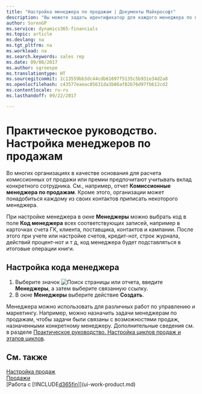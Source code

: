 ```yaml
---
title: "Настройка менеджера по продажам | Документы Майкрософт"
description: "Вы можете задать идентификатор для каждого менеджера по продажам, чтобы можно было отслеживать личную производительность менеджера и назначать менеджеров контактам."
author: SorenGP
ms.service: dynamics365-financials
ms.topic: article
ms.devlang: na
ms.tgt_pltfrm: na
ms.workload: na
ms.search.keywords: sales rep
ms.date: 09/08/2017
ms.author: sgroespe
ms.translationtype: HT
ms.sourcegitcommit: 2c13559bb3dc44cdb61697f5135c5b931e34d2a8
ms.openlocfilehash: c43577eaeac85631da3b86af82b76d97fb612cd2
ms.contentlocale: ru-ru
ms.lasthandoff: 09/22/2017

---
```

# <a name="how-to-set-up-salespeople"></a>Практическое руководство. Настройка менеджеров по продажам
Во многих организациях в качестве основания для расчета комиссионных от продажи или премии предпочитают учитывать вклад конкретного сотрудника. См., например, отчет **Комиссионные менеджера по продажам**. Кроме этого, организации может понадобиться каждому из своих контактов приписать некоторого менеджера.

При настройке менеджера в окне **Менеджеры** можно выбрать код в поле **Код менеджера** всех соответствующих записей, например в карточках счета ГК, клиента, поставщика, контактов и кампании. После этого при учете или настройке счетов, кредит-нот, строк журнала, действий процент-нот и т д, код менеджера будет подставляться в итоговые операции книги.

## <a name="to-set-up-a-salesperson-code"></a>Настройка кода менеджера
1. Выберите значок ![Поиск страницы или отчета](media/ui-search/search_small.png "Значок поиска страницы или отчета"), введите **Менеджеры**, а затем выберите связанную ссылку.
2. В окне **Менеджеры** выберите действие **Создать**.

Менеджера можно использовать для различных работ по управлению и маркетингу. Например, можно назначить задачи менеджерам по продажам, чтобы задачи были связаны с возможностями продаж, назначенными конкретному менеджеру. Дополнительные сведения см. в разделе [Практическое руководство. Настройка циклов продаж и этапов циклов](marketing-how-setup-opportunity-sales-cycles-stages.md).

## <a name="see-also"></a>См. также
[Настройка продаж](sales-setup-sales.md)  
[Продажи](sales-manage-sales.md)  
[Работа с [!INCLUDE[d365fin](includes/d365fin_md.md)]](ui-work-product.md)  

